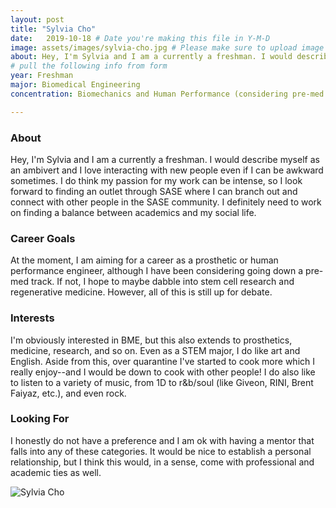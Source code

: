 ```yaml
---
layout: post
title: "Sylvia Cho"
date:   2019-10-18 # Date you're making this file in Y-M-D
image: assets/images/sylvia-cho.jpg # Please make sure to upload image in /assets/images/fname-lastname.ext format 
about: Hey, I'm Sylvia and I am a currently a freshman. I would describe myself as an ambivert and I love interacting with new people even if I can be awkward sometimes. I do think my passion for my work can be intense, so I look forward to finding an outlet through SASE where I can branch out and connect with other people in the SASE community. I definitely need to work on finding a balance between academics and my social life.  # "Briefly describe yourself"
# pull the following info from form
year: Freshman
major: Biomedical Engineering
concentration: Biomechanics and Human Performance (considering pre-med track)

---
```


### About

Hey, I'm Sylvia and I am a currently a freshman. I would describe myself as an ambivert and I love interacting with new people even if I can be awkward sometimes. I do think my passion for my work can be intense, so I look forward to finding an outlet through SASE where I can branch out and connect with other people in the SASE community. I definitely need to work on finding a balance between academics and my social life. 

### Career Goals

At the moment, I am aiming for a career as a prosthetic or human performance engineer, although I have been considering going down a pre-med track. If not, I hope to maybe dabble into stem cell research and regenerative medicine. However, all of this is still up for debate. 

### Interests

I'm obviously interested in BME, but this also extends to prosthetics, medicine, research, and so on. Even as a STEM major, I do like art and English. Aside from this, over quarantine I've started to cook more which I really enjoy--and I would be down to cook with other people! I do also like to listen to a variety of music, from 1D to r&b/soul (like Giveon, RINI, Brent Faiyaz, etc.), and even rock.

### Looking For

I honestly do not have a preference and I am ok with having a mentor that falls into any of these categories. It would be nice to establish a personal relationship, but I think this would, in a sense, come with professional and academic ties as well. 

<div class="text-center my-5">
    <img src="{{ "assets/images/sylvia-cho.jpg" | absolute_url }}" alt="Sylvia Cho" class="rounded post-img" />
</div>
